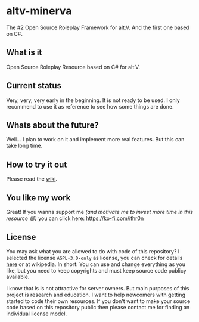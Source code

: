 # altv-minerva
The #2 Open Source Roleplay Framework for alt:V. And the first one based on C#.

## What is it
Open Source Roleplay Resource based on C# for alt:V.

## Current status
Very, very, very early in the beginning. It is not ready to be used. I only recommend to use it as reference to see how some things are done.

## Whats about the future?
Well... I plan to work on it and implement more real features. But this can take long time.

## How to try it out
Please read the [wiki](https://github.com/ithr0n/altv-minerva/wiki).

## You like my work
Great! If you wanna support me *(and motivate me to invest more time in this resource :smile:)* you can click here: https://ko-fi.com/ithr0n

## License
You may ask what you are allowed to do with code of this repository? I selected the license `AGPL-3.0-only` as license, you can check for details [here](https://choosealicense.com/licenses/agpl-3.0/) or at wikipedia. In short: You can use and change everything as you like, but you need to keep copyrights and must keep source code publicy available.

I know that is is not attractive for server owners. But main purposes of this project is research and education. I want to help newcomers with getting started to code their own resources. If you don't want to make your source code based on this repository public then please contact me for finding an individual license model.
